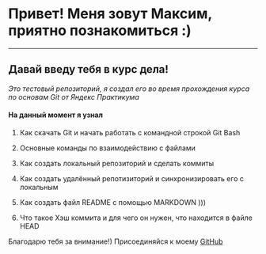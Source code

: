 # Привет! Меня зовут Максим, приятно познакомиться :)

---

## Давай введу тебя в курс дела!

*Это тестовый репозиторий, я создал его во время прохождения курса по основам Git
от Яндекс Практикума*

#### На данный момент я узнал

1. Как скачать Git и начать работать с командной строкой Git Bash

2. Основные команды по взаимодействию с файлами

3. Как создать локальный репозиторий и сделать коммиты

4. Как создать удалённый репотизиторий и синхронизировать его с локальным

5. Как создать файл README с помощью MARKDOWN )))

6. Что такое Хэш коммита и для чего он нужен, что находится в файле HEAD


Благодарю тебя за внимание!) Присоединяйся к моему [GitHub](https://github.com/maximknyazkin626 "Мой Github!") 

